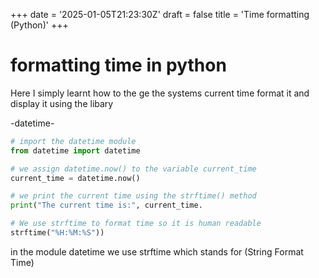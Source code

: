 +++
date = '2025-01-05T21:23:30Z'
draft = false
title = 'Time formatting (Python)'
+++

# formatting time in python

Here I simply learnt how to the ge the systems current time format it and display it using the libary 

-datetime-

```py
# import the datetime module
from datetime import datetime

# we assign datetime.now() to the variable current_time
current_time = datetime.now()

# we print the current time using the strftime() method
print("The current time is:", current_time.

# We use strftime to format time so it is human readable
strftime("%H:%M:%S"))
```

in the module datetime we use strftime which stands for (String Format Time) 


